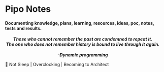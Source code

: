  # Pipo Notes 
#### Documenting knowledge, plans, learning, resources, ideas, poc, notes, tests and results.

<center>
 
**_Those who cannot remember the past are condemned to repeat it._**
<br>
**_The one who does not remember history is bound to live through it again._**
<br>
<br>
**_-Dynamic programming_** 

</center>

:rocket: Not Sleep | Overclocking | Becoming to Architect
